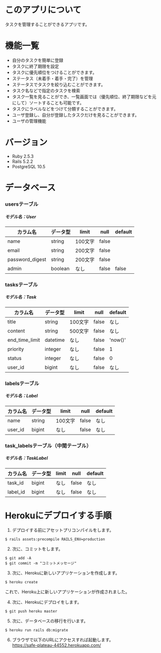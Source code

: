 # このアプリについて
タスクを管理することができるアプリです。
# 機能一覧
- 自分のタスクを簡単に登録
- タスクに終了期限を設定
- タスクに優先順位をつけることができます。
- ステータス（未着手・着手・完了）を管理
- ステータスでタスクを絞り込むことができます。
- タスク名などで指定のタスクを検索
- タスク一覧を見ることができ、一覧画面では（優先順位、終了期限などを元にして）ソートすることも可能です。
- タスクにラベルなどをつけて分類することができます。
- ユーザ登録し、自分が登録したタスクだけを見ることができます。
- ユーザの管理機能

# バージョン
- Ruby 2.5.3
- Rails 5.2.2
- PostgreSQL 10.5

# データベース
### usersテーブル
##### モデル名：User
|カラム名|データ型|limit|null|default|
|---|---|---|---|---|
|name|string|100文字|false|
|email|string|200文字|false|
|password_digest|string|200文字|false|
|admin|boolean|なし|false|false|

### tasksテーブル
##### モデル名：Task
|カラム名|データ型|limit|null|default|
|---|---|---|---|---|
|title|string|100文字|false|なし|
|content|string|500文字|false|なし|
|end_time_limit|datetime|なし|false|'now()'|
|priority|integer|なし|false|1|
|status|integer|なし|false|0|
|user_id|bigint|なし|false|なし|

### labelsテーブル
##### モデル名：Label
|カラム名|データ型|limit|null|default|
|---|---|---|---|---|
|name|string|100文字|false|なし|
|user_id|bigint|なし|false|なし|

### task_labelsテーブル（中間テーブル）
##### モデル名：TaskLabel
|カラム名|データ型|limit|null|default|
|---|---|---|---|---|
|task_id|bigint|なし|false|なし|
|label_id|bigint|なし|false|なし|

# Herokuにデプロイする手順
1. デプロイする前にアセットプリコンパイルをします。
```
$ rails assets:precompile RAILS_ENV=production
```
2. 次に、コミットをします。
```
$ git add -A
$ git commit -m "コミットメッセージ"
```
3. 次に、Herokuに新しいアプリケーションを作成します。
```
$ heroku create
```
これで、Heroku上に新しいアプリケーションが作成されました。

4. 次に、Herokuにデプロイをします。
```
$ git push heroku master
```
5. 次に、データベースの移行を行います。
```
$ heroku run rails db:migrate
```
6. ブラウザで以下のURLにアクセスすれば起動します。  
https://safe-plateau-44552.herokuapp.com/

